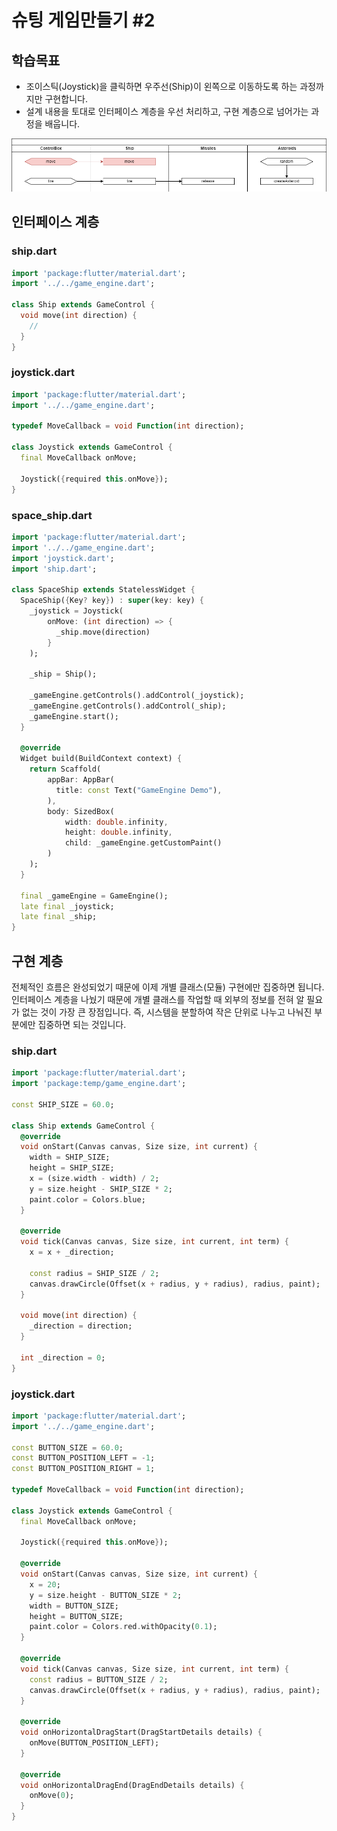 # 슈팅 게임만들기 #2


## 학습목표

* 조이스틱(Joystick)을 클릭하면 우주선(Ship)이 왼쪽으로 이동하도록 하는 과정까지만 구현합니다.
* 설계 내용을 토대로 인터페이스 계층을 우선 처리하고, 구현 계층으로 넘어가는 과정을 배웁니다.

![](./pic-1.png)


## 인터페이스 계층

### ship.dart

``` dart
import 'package:flutter/material.dart';
import '../../game_engine.dart';

class Ship extends GameControl {
  void move(int direction) {
    //
  }
}
```

### joystick.dart

``` dart
import 'package:flutter/material.dart';
import '../../game_engine.dart';

typedef MoveCallback = void Function(int direction);

class Joystick extends GameControl {
  final MoveCallback onMove;

  Joystick({required this.onMove});
}
```

### space_ship.dart

``` dart
import 'package:flutter/material.dart';
import '../../game_engine.dart';
import 'joystick.dart';
import 'ship.dart';

class SpaceShip extends StatelessWidget {
  SpaceShip({Key? key}) : super(key: key) {
    _joystick = Joystick(
        onMove: (int direction) => {
          _ship.move(direction)
        }
    );

    _ship = Ship();

    _gameEngine.getControls().addControl(_joystick);
    _gameEngine.getControls().addControl(_ship);
    _gameEngine.start();
  }

  @override
  Widget build(BuildContext context) {
    return Scaffold(
        appBar: AppBar(
          title: const Text("GameEngine Demo"),
        ),
        body: SizedBox(
            width: double.infinity,
            height: double.infinity,
            child: _gameEngine.getCustomPaint()
        )
    );
  }

  final _gameEngine = GameEngine();
  late final _joystick;
  late final _ship;
}
```


## 구현 계층

전체적인 흐름은 완성되었기 때문에 이제 개별 클래스(모듈) 구현에만 집중하면 됩니다.
인터페이스 계층을 나눴기 때문에 개별 클래스를 작업할 때 외부의 정보를 전혀 알 필요가 없는 것이 가장 큰 장점입니다.
즉, 시스템을 분할하여 작은 단위로 나누고 나눠진 부분에만 집중하면 되는 것입니다.

### ship.dart

``` dart
import 'package:flutter/material.dart';
import 'package:temp/game_engine.dart';

const SHIP_SIZE = 60.0;

class Ship extends GameControl {
  @override
  void onStart(Canvas canvas, Size size, int current) {
    width = SHIP_SIZE;
    height = SHIP_SIZE;
    x = (size.width - width) / 2;
    y = size.height - SHIP_SIZE * 2;
    paint.color = Colors.blue;
  }

  @override
  void tick(Canvas canvas, Size size, int current, int term) {
    x = x + _direction;

    const radius = SHIP_SIZE / 2;
    canvas.drawCircle(Offset(x + radius, y + radius), radius, paint);
  }

  void move(int direction) {
    _direction = direction;
  }

  int _direction = 0;
}
```

### joystick.dart

``` dart
import 'package:flutter/material.dart';
import '../../game_engine.dart';

const BUTTON_SIZE = 60.0;
const BUTTON_POSITION_LEFT = -1;
const BUTTON_POSITION_RIGHT = 1;

typedef MoveCallback = void Function(int direction);

class Joystick extends GameControl {
  final MoveCallback onMove;

  Joystick({required this.onMove});

  @override
  void onStart(Canvas canvas, Size size, int current) {
    x = 20;
    y = size.height - BUTTON_SIZE * 2;
    width = BUTTON_SIZE;
    height = BUTTON_SIZE;
    paint.color = Colors.red.withOpacity(0.1);
  }

  @override
  void tick(Canvas canvas, Size size, int current, int term) {
    const radius = BUTTON_SIZE / 2;
    canvas.drawCircle(Offset(x + radius, y + radius), radius, paint);
  }

  @override
  void onHorizontalDragStart(DragStartDetails details) {
    onMove(BUTTON_POSITION_LEFT);
  }

  @override
  void onHorizontalDragEnd(DragEndDetails details) {
    onMove(0);
  }
}
```